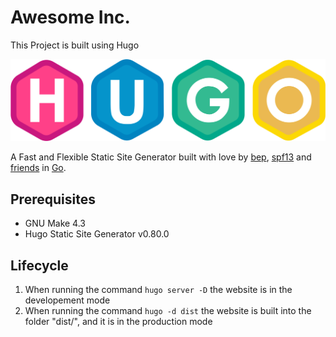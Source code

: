 # Awesome Inc.

This Project is built using Hugo

<a href="https://gohugo.io/"><img src="https://raw.githubusercontent.com/gohugoio/gohugoioTheme/master/static/images/hugo-logo-wide.svg?sanitize=true" alt="Hugo" width="565"></a>

A Fast and Flexible Static Site Generator built with love by [bep](https://github.com/bep), [spf13](http://spf13.com/) and [friends](https://github.com/gohugoio/hugo/graphs/contributors) in [Go](https://go.dev/).

## Prerequisites

* GNU Make 4.3
* Hugo Static Site Generator v0.80.0

## Lifecycle

1. When running the command `hugo server -D` the website is in the developement mode
2. When running the command `hugo -d dist` the website is built into the folder "dist/", and it is in the production mode

